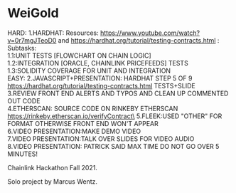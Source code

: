 # WeiGold
HARD:
1.HARDHAT: Resources: https://www.youtube.com/watch?v=0r7mgJTeoD0 and https://hardhat.org/tutorial/testing-contracts.html  :
Subtasks:\
1.1:UNIT TESTS [FLOWCHART ON CHAIN LOGIC]\
1.2:INTEGRATION [ORACLE, CHAINLINK PRICEFEEDS] TESTS\
1.3:SOLIDITY COVERAGE FOR UNIT AND INTEGRATION\
EASY:
2.JAVASCRIPT+PRESENTATION: HARDHAT STEP 5 OF 9 https://hardhat.org/tutorial/testing-contracts.html TESTS+SLIDE\
3.REVIEW FRONT END ALERTS AND TYPOS AND CLEAN UP COMMENTED OUT CODE\
4.ETHERSCAN: SOURCE CODE ON RINKEBY ETHERSCAN https://rinkeby.etherscan.io/verifyContract\
5.FLEEK:USED "OTHER" FOR FORMAT OTHERWISE FRONT END WON'T APPEAR\
6.VIDEO PRESENTATION:MAKE DEMO VIDEO\
7.VIDEO PRESENTATION:TALK OVER SLIDES FOR VIDEO AUDIO\
8.VIDEO PRESENTATION: PATRICK SAID MAX TIME DO NOT GO OVER 5 MINUTES!

Chainlink Hackathon Fall 2021.

Solo project by Marcus Wentz.
